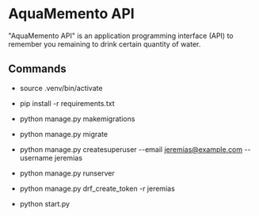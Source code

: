 # AquaMemento API
"AquaMemento API" is an application programming interface (API) to remember you remaining to drink certain quantity of water.


## Commands
- source .venv/bin/activate

- pip install -r requirements.txt

- python manage.py makemigrations

- python manage.py migrate

- python manage.py createsuperuser --email jeremias@example.com --username jeremias

- python manage.py runserver

- python manage.py drf_create_token -r jeremias

- python start.py 